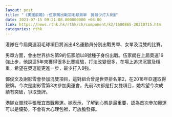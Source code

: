 ```yaml
---
layout: post
title: "《奧運前瞻》:伍家朗出戰羽毛球男單　冀最少打入8強"
date: 2021-07-15 09:21:08.000000000 +08:00
link: https://news.rthk.hk/rthk/ch/component/k2/1600865-20210715.htm
categories: rthk
---
```


港隊在今屆奧運羽毛球項目將派出4名運動員分別出戰男單、女單及混雙的比賽。

男單方面，會由世界排名第9的伍家朗以8號種子身份出戰。伍家朗在上屆奧運16強止步，他說這5年來獲得很多比賽經驗，打法改變很多，在場上追求沉實及穩重，希望在奧運能更進一步，最少打入8強。

鄧俊文及謝影雪會參加混雙項目，這對組合曾是世界排名第2，在2018年亞運取得銀牌。今次是謝影雪第3次參加奧運會，先前2次都是打女雙項目，她希望今次成績有突破，爭取獎牌。

港隊女單球手張雁宜首戰奧運。她表示，了解到心態是最重要，認為首次參加奧運可以是優勢，不會有大心理包袱，可放膽發揮。

